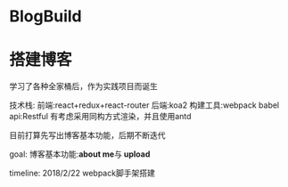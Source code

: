 # BlogBuild
<h1>搭建博客</h1>
<p>学习了各种全家桶后，作为实践项目而诞生</p>
<p>技术栈: 前端:react+redux+react-router 后端:koa2 构建工具:webpack babel api:Restful 有考虑采用同构方式渲染，并且使用antd</p>
<p>目前打算先写出博客基本功能，后期不断迭代</p>
<p>goal: 博客基本功能:<strong>about me</strong>与<strong> upload</strong></p>
<p>timeline: 2018/2/22 webpack脚手架搭建</p>
